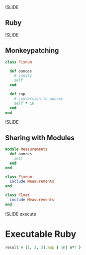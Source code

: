 !SLIDE

## Ruby

!SLIDE

## Monkeypatching

```ruby
class Fixnum

  def ounces
    # vanity
    self
  end

  def cup
    # conversion to ounces
    self * 16
  end
end
```

!SLIDE

## Sharing with Modules

```ruby
module Measurements
  def ounces
    self
  end
end

class Fixnum
  include Measurements
end

class Float
  include Measurements
end
```

!SLIDE execute

# Executable Ruby #

```ruby
result = [1, 2, 3].map { |n| n*7 }
```

